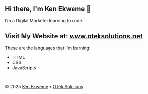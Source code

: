 ## Hi there, I'm Ken Ekweme 👋

I’m a Digital Marketer learning to code.

Visit My Website at: <a href="https://www.oteksolutions.net" target="_blank">www.oteksolutions.net<a>
--
These are the languages that I'm learning:
<br>
<ul>
<li>HTML</li>
<li>CSS</li>
<li>JavaScripts</li>
</ul>
<br>
<footer>
    <p>&copy; 2025 <a href="https://www.linkedin.com/in/ekweme-ken" target="_blank">Ken Ekweme</a> &bull; <a href="https://www.oteksolutions.net" target="_blank">OTek Solutions</a></p>
</footer>
<!--
**oteksolutions/oteksolutions** is a ✨ _special_ ✨ repository because its `README.md` (this file) appears on your GitHub profile.

Here are some ideas to get you started:

- 🔭 I’m currently working on ...
- 🌱 I’m currently learning ...
- 👯 I’m looking to collaborate on ...
- 🤔 I’m looking for help with ...
- 💬 Ask me about ...
- 📫 How to reach me: ...
- 😄 Pronouns: ...
- ⚡ Fun fact: ...
-->
